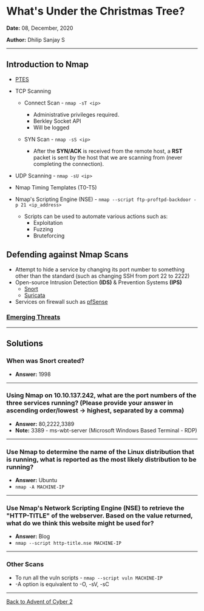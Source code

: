 # What's Under the Christmas Tree?

**Date:** 08, December, 2020

**Author:** Dhilip Sanjay S

---

## Introduction to Nmap
- [PTES](http://www.pentest-standard.org/index.php/Main_Page)
- TCP Scanning
    - Connect Scan - `nmap -sT <ip>`
        - Administrative privileges required.
        - Berkley Socket API
        - Will be logged

    - SYN Scan - `nmap -sS <ip>`
        - After the **SYN/ACK** is received from the remote host, a **RST** packet is sent by the host that we are scanning from (never completing the connection).

- UDP Scanning - `nmap -sU <ip>`
- Nmap Timing Templates (T0-T5)
- Nmap's Scripting Engine (NSE) - `nmap --script ftp-proftpd-backdoor -p 21 <ip_address>`
    - Scripts can be used to automate various actions such as:
        - Exploitation
        - Fuzzing
        - Bruteforcing

## Defending against Nmap Scans
- Attempt to hide a service by changing its port number to something other than the standard (such as changing SSH from port 22 to 2222)
- Open-source Intrusion Detection **(IDS)** & Prevention Systems **(IPS)**
    - [Snort](https://www.snort.org/)
    - [Suricata](https://suricata-ids.org/)
- Services on firewall such as [pfSense](https://www.pfsense.org/)

### [Emerging Threats](https://rules.emergingthreats.net/)

---
## Solutions

### When was Snort created?
- **Answer:** 1998
---
### Using Nmap on 10.10.137.242, what are the port numbers of the three services running?  (Please provide your answer in ascending order/lowest -> highest, separated by a comma)
- **Answer:** 80,2222,3389
- **Note:** 3389 - ms-wbt-server (Microsoft Windows Based Terminal - RDP)
---

### Use Nmap to determine the name of the Linux distribution that is running, what is reported as the most likely distribution to be running?
- **Answer:** Ubuntu
- `nmap -A MACHINE-IP`
---

### Use Nmap's Network Scripting Engine (NSE) to retrieve the "HTTP-TITLE" of the webserver. Based on the value returned, what do we think this website might be used for?
- **Answer:** Blog
- `nmap --script http-title.nse MACHINE-IP`
---

### Other Scans
- To run all the vuln scripts - `nmap --script vuln MACHINE-IP`
- -A option is equivalent to -O, -sV, -sC 
---

[Back to Advent of Cyber 2](/TryHackMe/Advent%20of%20Cyber%202) 
